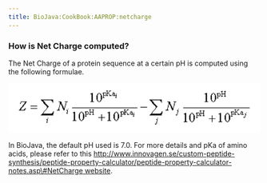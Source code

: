 ```yaml
---
title: BioJava:CookBook:AAPROP:netcharge
---
```


### How is Net Charge computed?

The Net Charge of a protein sequence at a certain pH is computed using
the following formulae.

![](NetChargeFormulae.png "NetChargeFormulae.png")

In BioJava, the default pH used is 7.0. For more details and pKa of
amino acids, please refer to this
[http://www.innovagen.se/custom-peptide-synthesis/peptide-property-calculator/peptide-property-calculator-notes.asp\#NetCharge
website](http://www.innovagen.se/custom-peptide-synthesis/peptide-property-calculator/peptide-property-calculator-notes.asp#NetCharge_website "wikilink").
